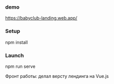 ### demo

https://babyclub-landing.web.app/

### Setup

npm install

### Launch

npm run serve

Фронт работы: делал версту лендинга на Vue.js
